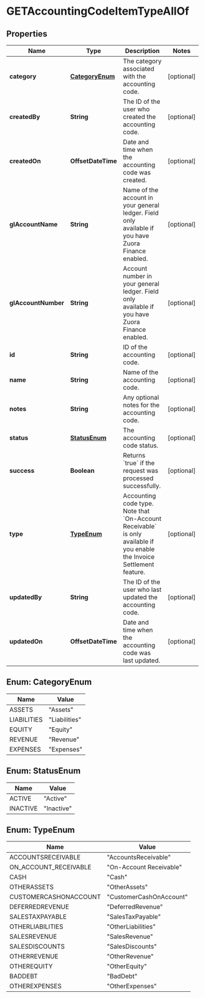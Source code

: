 

# GETAccountingCodeItemTypeAllOf


## Properties

| Name | Type | Description | Notes |
|------------ | ------------- | ------------- | -------------|
|**category** | [**CategoryEnum**](#CategoryEnum) | The category associated with the accounting code.  |  [optional] |
|**createdBy** | **String** | The ID of the user who created the accounting code.  |  [optional] |
|**createdOn** | **OffsetDateTime** | Date and time when the accounting code was created.  |  [optional] |
|**glAccountName** | **String** | Name of the account in your general ledger.  Field only available if you have Zuora Finance enabled.  |  [optional] |
|**glAccountNumber** | **String** | Account number in your general ledger.  Field only available if you have Zuora Finance enabled.  |  [optional] |
|**id** | **String** | ID of the accounting code.  |  [optional] |
|**name** | **String** | Name of the accounting code.  |  [optional] |
|**notes** | **String** | Any optional notes for the accounting code.  |  [optional] |
|**status** | [**StatusEnum**](#StatusEnum) | The accounting code status.  |  [optional] |
|**success** | **Boolean** | Returns &#x60;true&#x60; if the request was processed successfully.  |  [optional] |
|**type** | [**TypeEnum**](#TypeEnum) | Accounting code type.   Note that &#x60;On-Account Receivable&#x60; is only available if you enable the Invoice Settlement feature.   |  [optional] |
|**updatedBy** | **String** | The ID of the user who last updated the accounting code.  |  [optional] |
|**updatedOn** | **OffsetDateTime** | Date and time when the accounting code was last updated.  |  [optional] |



## Enum: CategoryEnum

| Name | Value |
|---- | -----|
| ASSETS | &quot;Assets&quot; |
| LIABILITIES | &quot;Liabilities&quot; |
| EQUITY | &quot;Equity&quot; |
| REVENUE | &quot;Revenue&quot; |
| EXPENSES | &quot;Expenses&quot; |



## Enum: StatusEnum

| Name | Value |
|---- | -----|
| ACTIVE | &quot;Active&quot; |
| INACTIVE | &quot;Inactive&quot; |



## Enum: TypeEnum

| Name | Value |
|---- | -----|
| ACCOUNTSRECEIVABLE | &quot;AccountsReceivable&quot; |
| ON_ACCOUNT_RECEIVABLE | &quot;On-Account Receivable&quot; |
| CASH | &quot;Cash&quot; |
| OTHERASSETS | &quot;OtherAssets&quot; |
| CUSTOMERCASHONACCOUNT | &quot;CustomerCashOnAccount&quot; |
| DEFERREDREVENUE | &quot;DeferredRevenue&quot; |
| SALESTAXPAYABLE | &quot;SalesTaxPayable&quot; |
| OTHERLIABILITIES | &quot;OtherLiabilities&quot; |
| SALESREVENUE | &quot;SalesRevenue&quot; |
| SALESDISCOUNTS | &quot;SalesDiscounts&quot; |
| OTHERREVENUE | &quot;OtherRevenue&quot; |
| OTHEREQUITY | &quot;OtherEquity&quot; |
| BADDEBT | &quot;BadDebt&quot; |
| OTHEREXPENSES | &quot;OtherExpenses&quot; |



